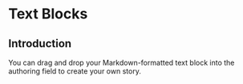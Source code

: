 # Text Blocks

## Introduction

You can drag and drop your Markdown-formatted text block into the authoring field to create your own story.
